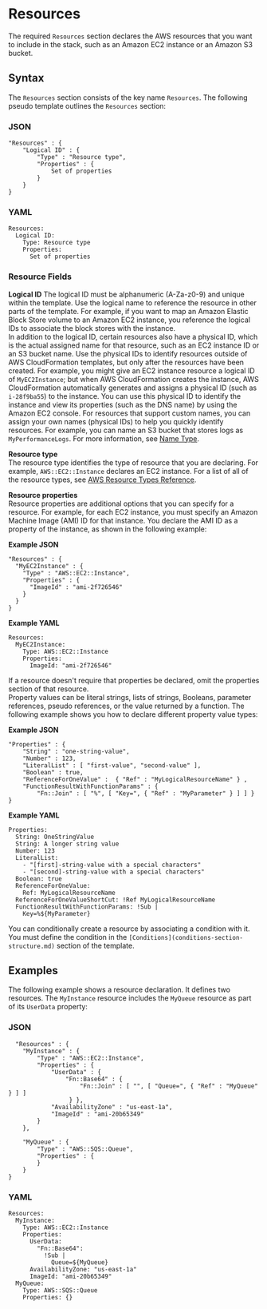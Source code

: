 # Resources<a name="resources-section-structure"></a>

The required `Resources` section declares the AWS resources that you want to include in the stack, such as an Amazon EC2 instance or an Amazon S3 bucket\.

## Syntax<a name="w3ab2c17c15c25b5"></a>

The `Resources` section consists of the key name `Resources`\. The following pseudo template outlines the `Resources` section:

### JSON<a name="resources-section-structure-syntax.json"></a>

```
"Resources" : {
    "Logical ID" : {
        "Type" : "Resource type",
        "Properties" : {
            Set of properties
        }
    }
}
```

### YAML<a name="resources-section-structure-syntax.yaml"></a>

```
Resources:
  Logical ID:
    Type: Resource type
    Properties:
      Set of properties
```

### Resource Fields<a name="w3ab2c17c15c25b5b8"></a>

**Logical ID**  <a name="resources-section-structure-logicalid"></a>
The logical ID must be alphanumeric \(A\-Za\-z0\-9\) and unique within the template\. Use the logical name to reference the resource in other parts of the template\. For example, if you want to map an Amazon Elastic Block Store volume to an Amazon EC2 instance, you reference the logical IDs to associate the block stores with the instance\.  
In addition to the logical ID, certain resources also have a physical ID, which is the actual assigned name for that resource, such as an EC2 instance ID or an S3 bucket name\. Use the physical IDs to identify resources outside of AWS CloudFormation templates, but only after the resources have been created\. For example, you might give an EC2 instance resource a logical ID of `MyEC2Instance`; but when AWS CloudFormation creates the instance, AWS CloudFormation automatically generates and assigns a physical ID \(such as `i-28f9ba55`\) to the instance\. You can use this physical ID to identify the instance and view its properties \(such as the DNS name\) by using the Amazon EC2 console\. For resources that support custom names, you can assign your own names \(physical IDs\) to help you quickly identify resources\. For example, you can name an S3 bucket that stores logs as `MyPerformanceLogs`\. For more information, see [Name Type](aws-properties-name.md)\.

**Resource type**  
The resource type identifies the type of resource that you are declaring\. For example, `AWS::EC2::Instance` declares an EC2 instance\. For a list of all of the resource types, see [AWS Resource Types Reference](aws-template-resource-type-ref.md)\.

**Resource properties**  
Resource properties are additional options that you can specify for a resource\. For example, for each EC2 instance, you must specify an Amazon Machine Image \(AMI\) ID for that instance\. You declare the AMI ID as a property of the instance, as shown in the following example:  

**Example JSON**  

```
"Resources" : {
  "MyEC2Instance" : {
    "Type" : "AWS::EC2::Instance",
    "Properties" : {
      "ImageId" : "ami-2f726546"
    }
  }
}
```

**Example YAML**  

```
Resources:
  MyEC2Instance:
    Type: AWS::EC2::Instance
    Properties:
      ImageId: "ami-2f726546"
```
If a resource doesn't require that properties be declared, omit the properties section of that resource\.  
Property values can be literal strings, lists of strings, Booleans, parameter references, pseudo references, or the value returned by a function\. The following example shows you how to declare different property value types:  

**Example JSON**  

```
"Properties" : {
    "String" : "one-string-value",
    "Number" : 123,
    "LiteralList" : [ "first-value", "second-value" ],
    "Boolean" : true,
    "ReferenceForOneValue" :  { "Ref" : "MyLogicalResourceName" } ,
    "FunctionResultWithFunctionParams" : {
        "Fn::Join" : [ "%", [ "Key=", { "Ref" : "MyParameter" } ] ] }
}
```

**Example YAML**  

```
Properties:
  String: OneStringValue
  String: A longer string value 
  Number: 123
  LiteralList:
    - "[first]-string-value with a special characters"
    - "[second]-string-value with a special characters"
  Boolean: true
  ReferenceForOneValue:
    Ref: MyLogicalResourceName
  ReferenceForOneValueShortCut: !Ref MyLogicalResourceName
  FunctionResultWithFunctionParams: !Sub |
    Key=%${MyParameter}
```

You can conditionally create a resource by associating a condition with it\. You must define the condition in the `[Conditions](conditions-section-structure.md)` section of the template\.

## Examples<a name="w3ab2c17c15c25b7"></a>

The following example shows a resource declaration\. It defines two resources\. The `MyInstance` resource includes the `MyQueue` resource as part of its `UserData` property:

### JSON<a name="resources-section-structure-example.json"></a>

```
  "Resources" : {
    "MyInstance" : {
        "Type" : "AWS::EC2::Instance",
        "Properties" : {
            "UserData" : {
                "Fn::Base64" : {
                    "Fn::Join" : [ "", [ "Queue=", { "Ref" : "MyQueue" } ] ]
                 } },
            "AvailabilityZone" : "us-east-1a",
            "ImageId" : "ami-20b65349"
        }
    },

    "MyQueue" : {
        "Type" : "AWS::SQS::Queue",
        "Properties" : {
        }
    }
}
```

### YAML<a name="resources-section-structure-example.yaml"></a>

```
Resources: 
  MyInstance: 
    Type: AWS::EC2::Instance
    Properties: 
      UserData: 
        "Fn::Base64":
          !Sub |
            Queue=${MyQueue}
      AvailabilityZone: "us-east-1a"
      ImageId: "ami-20b65349"
  MyQueue: 
    Type: AWS::SQS::Queue
    Properties: {}
```